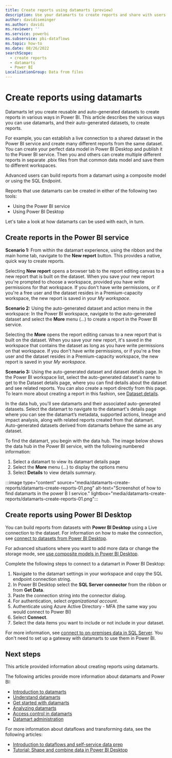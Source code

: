 ```yaml
---
title: Create reports using datamarts (preview)
description: Use your datamarts to create reports and share with users
author: davidiseminger
ms.author: davidi
ms.reviewer: ''
ms.service: powerbi
ms.subservice: pbi-dataflows
ms.topic: how-to
ms.date: 08/26/2022
searchScope:
  - create reports
  - datamarts
  - Power BI
LocalizationGroup: Data from files
---
```


# Create reports using datamarts

Datamarts let you create reusable and auto-generated datasets to create reports in various ways in Power BI. This article describes the various ways you can use datamarts, and their auto-generated datasets, to create reports.

For example, you can establish a live connection to a shared dataset in the Power BI service and create many different reports from the same dataset. You can create your perfect data model in Power BI Desktop and publish it to the Power BI service. Then you and others can create multiple different reports in separate .pbix files from that common data model and save them to different workspaces. 

Advanced users can build reports from a datamart using a composite model or using the SQL Endpoint.

Reports that use datamarts can be created in either of the following two tools:

* Using the Power BI service
* Using Power BI Desktop

Let's take a look at how datamarts can be used with each, in turn.

## Create reports in the Power BI service 

**Scenario 1:** From within the datamart experience, using the ribbon and the main home tab, navigate to the **New report** button. This provides a native, quick way to create reports.

Selecting **New report** opens a browser tab to the report editing canvas to a new report that is built on the dataset. When you save your new report you're prompted to choose a workspace, provided you have write permissions for that workspace. If you don't have write permissions, or if you're a free user and the dataset resides in a Premium-capacity workspace, the new report is saved in your *My workspace*.

**Scenario 2:** Using the auto-generated dataset and action menu in the workspace: In the Power BI workspace, navigate to the auto-generated dataset and select the **More** menu (...) to create a report in the Power BI service. 

Selecting the **More** opens the report editing canvas to a new report that is built on the dataset. When you save your new report, it's saved in the workspace that contains the dataset as long as you have write permissions on that workspace. If you don't have write permissions, or if you're a free user and the dataset resides in a Premium-capacity workspace, the new report is saved in your *My workspace*.

**Scenario 3:** Using the auto-generated dataset and dataset details page. In the Power BI workspace list, select the auto-generated dataset's name to get to the Dataset details page, where you can find details about the dataset and see related reports. You can also create a report directly from this page. To learn more about creating a report in this fashion, see [Dataset details](../../connect-data/service-dataset-details-page.md).

In the data hub, you'll see datamarts and their associated auto-generated datasets. Select the datamart to navigate to the datamart's details page where you can see the datamart’s metadata, supported actions, lineage and impact analysis, along with related reports created from that datamart. Auto-generated datasets derived from datamarts behave the same as any dataset.

To find the datamart, you begin with the data hub. The image below shows the data hub in the Power BI service, with the following numbered information: 

1.	Select a datamart to view its datamart details page
2.	Select the **More** menu (...) to display the options menu
3.	Select **Details** to view details summary.

:::image type="content" source="media/datamarts-create-reports/datamarts-create-reports-01.png" alt-text="Screenshot of how to find datamarts in the power B I service." lightbox="media/datamarts-create-reports/datamarts-create-reports-01.png":::


## Create reports using Power BI Desktop

You can build reports from datasets with **Power BI Desktop** using a Live connection to the dataset. For information on how to make the connection, see [connect to datasets from Power BI Desktop](/power-bi/connect-data/desktop-report-lifecycle-datasets).  

For advanced situations where you want to add more data or change the storage mode, see [use composite models in Power BI Desktop](/power-bi/transform-model/desktop-composite-models).

Complete the following steps to connect to a datamart in Power BI Desktop:

1.	Navigate to the datamart settings in your workspace and copy the SQL endpoint connection string. 
2.	In Power BI Desktop select the **SQL Server connector** from the ribbon or from **Get Data**. 
3.	Paste the connection string into the connector dialog. 
4.	For authentication, select *organizational account*.
5.	Authenticate using Azure Active Directory - MFA (the same way you would connect to Power BI)
6.	Select **Connect**.
7.	Select the data items you want to include or not include in your dataset.

For more information, see [connect to on-premises data in SQL Server](/power-bi/connect-data/service-gateway-sql-tutorial). You don't need to set up a gateway with datamarts to use them in Power BI. 


## Next steps
This article provided information about creating reports using datamarts. 

The following articles provide more information about datamarts and Power BI:

* [Introduction to datamarts](datamarts-overview.md)
* [Understand datamarts](datamarts-understand.md)
* [Get started with datamarts](datamarts-get-started.md)
* [Analyzing datamarts](datamarts-analyze.md)
* [Access control in datamarts](datamarts-access-control.md)
* [Datamart administration](datamarts-administration.md)


For more information about dataflows and transforming data, see the following articles:
* [Introduction to dataflows and self-service data prep](../dataflows/dataflows-introduction-self-service.md)
* [Tutorial: Shape and combine data in Power BI Desktop](../../connect-data/desktop-shape-and-combine-data.md)

